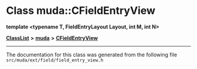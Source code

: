 

# Class muda::CFieldEntryView

**template &lt;typename T, FieldEntryLayout Layout, int M, int N&gt;**



[**ClassList**](annotated.md) **>** [**muda**](namespacemuda.md) **>** [**CFieldEntryView**](classmuda_1_1_c_field_entry_view.md)







































































------------------------------
The documentation for this class was generated from the following file `src/muda/ext/field/field_entry_view.h`

